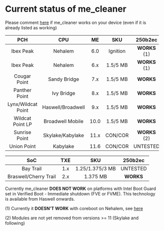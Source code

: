 # Current status of me_cleaner
Please comment [here](https://github.com/corna/me_cleaner/issues/3) if me_cleaner works on your device (even if it is already listed as working)

| PCH               | CPU               | ME   | SKU      | 250b2ec	 |
|:-----------------:|:-----------------:|:----:|:--------:|:------------:|
| Ibex Peak         | Nehalem           | 6.0  | Ignition | **WORKS** (1)|
| Ibex Peak         | Nehalem           | 6.x  | 1.5/5 MB | **WORKS** (1)|
| Cougar Point      | Sandy Bridge      | 7.x  | 1.5/5 MB | **WORKS**    |
| Panther Point     | Ivy Bridge        | 8.x  | 1.5/5 MB | **WORKS**    |
| Lynx/Wildcat Point| Haswell/Broadwell | 9.x  | 1.5/5 MB | **WORKS**    |
| Wildcat  Point LP | Broadwell Mobile	| 10.0 | 1.5/5 MB | **WORKS**    |
| Sunrise Point     | Skylake/Kabylake	| 11.x | CON/COR  | **WORKS** (2)|
| Union Point       | Kabylake	        | 11.6 | CON/COR  | UNTESTED     |

| SoC                   | TXE | SKU                  | 250b2ec      |
|:---------------------:|:---:|:--------------------:|:------------:|
| Bay Trail             | 1.x | 1.25/1.375/3 MB | UNTESTED     |
| Braswell/Cherry Trail | 2.x | 1.375 MB             | **WORKS**    |

Currently me_cleaner **DOES NOT WORK** on platforms with Intel Boot Guard set in Verified Boot - Immediate shutdown (FVE or FVME). This technology is available from Haswell onwards.

(1) Currently it **DOESN'T WORK** with coreboot on Nehalem, see [here](https://github.com/corna/me_cleaner/issues/19)

(2) Modules are not yet removed from versions >= 11 (Skylake and following)